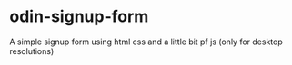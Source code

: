 # odin-signup-form
A simple signup form using html css and a little bit pf js (only for desktop resolutions)
